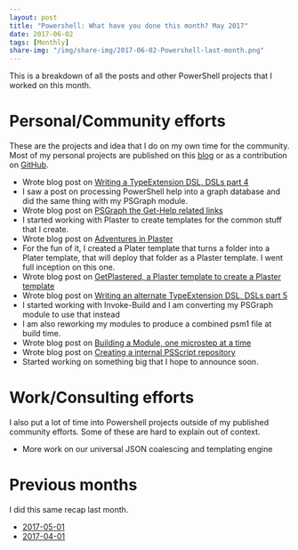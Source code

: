 ```yaml
---
layout: post
title: "Powershell: What have you done this month? May 2017"
date: 2017-06-02
tags: [Monthly]
share-img: "/img/share-img/2017-06-02-Powershell-last-month.png"
---
```


This is a breakdown of all the posts and other PowerShell projects that I worked on this month.
<!--more-->

# Personal/Community efforts

These are the projects and idea that I do on my own time for the community. Most of my personal projects are published on this [blog](/blog) or as a contribution on [GitHub](https://github.com/KevinMarquette).

* Wrote blog post on [Writing a TypeExtension DSL, DSLs part 4](/2017-05-05-PowerShell-TypeExtension-DSL-part-4/?utm_source=blog&utm_medium=blog&utm_content=recent)
* I saw a post on processing PowerShell help into a graph database and did the same thing with my PSGraph module.
* Wrote blog post on [PSGraph the Get-Help related links](/2017-05-08-Powershell-PSGraph-get-help-related-links/?utm_source=blog&utm_medium=blog&utm_content=recent)
* I started working with Plaster to create templates for the common stuff that I create.
* Wrote blog post on [Adventures in Plaster](/2017-05-12-Powershell-Plaster-adventures-in/?utm_source=blog&utm_medium=blog&utm_content=recent)
* For the fun of it, I created a Plater template that turns a folder into a Plater template, that will deploy that folder as a Plaster template. I went full inception on this one.
* Wrote blog post on [GetPlastered, a Plaster template to create a Plaster template](/2017-05-14-Powershell-Plaster-GetPlastered-template/?utm_source=blog&utm_medium=blog&utm_content=recent)
* Wrote blog post on [Writing an alternate TypeExtension DSL, DSLs part 5](/2017-05-18-Powershell-TypeExtension-DSL-part-5/?utm_source=blog&utm_medium=blog&utm_content=recent)
* I started working with Invoke-Build and I am converting my PSGraph module to use that instead
* I am also reworking my modules to produce a combined psm1 file at build time.
* Wrote blog post on [Building a Module, one microstep at a time](/2017-05-27-Powershell-module-building-basics/?utm_source=blog&utm_medium=blog&utm_content=recent)
* Wrote blog post on [Creating a internal PSScript repository](/2017-05-30-Powershell-your-first-PSScript-repository/?utm_source=blog&utm_medium=blog&utm_content=recent)
* Started working on something big that I hope to announce soon.

# Work/Consulting efforts

I also put a lot of time into Powershell projects outside of my published community efforts. Some of these are hard to explain out of context.

* More work on our universal JSON coalescing and templating engine

# Previous months

I did this same recap last month.

* [2017-05-01](/2017-05-01-Powershell-last-month/?utm_source=blog&utm_medium=blog&utm_content=month)
* [2017-04-01](/2017-04-01-Powershell-last-month/?utm_source=blog&utm_medium=blog&utm_content=month)
